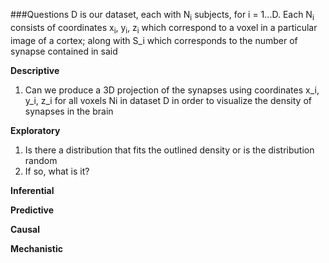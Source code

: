 ###Questions
D is our dataset, each with N<sub>i</sub> subjects, for i = 1...D.
Each N<sub>i</sub> consists of coordinates x<sub>i</sub>, y<sub>i</sub>, z<sub>i</sub> which correspond to a voxel in a particular image of a cortex; along with S_i which corresponds to the number of synapse contained in said 

**Descriptive**

1. Can we produce a 3D projection of the synapses using coordinates x_i, y_i, z_i for all voxels Ni in dataset D in order to visualize the density of synapses in the brain

**Exploratory**

1. Is there a distribution that fits the outlined density or is the distribution random
2. If so, what is it?

**Inferential**

**Predictive** 

**Causal**

**Mechanistic**
